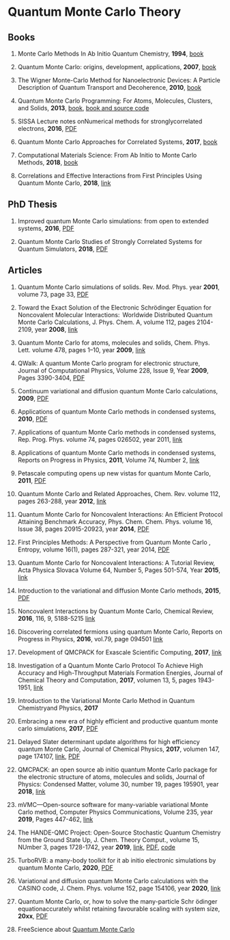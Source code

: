 # Quantum Monte Carlo Theory

## Books

1. Monte Carlo Methods In Ab Initio Quantum Chemistry, **1994**, [book](https://www.amazon.com/Methods-Quantum-Chemistry-Scientific-Lecture/dp/9810203225/ref=sr_1_1?dchild=1&keywords=Monte+Carlo+Methods+In+Ab+Initio+Quantum+Chemistry&qid=1588263518&s=books&sr=1-1)

1. Quantum Monte Carlo: origins, development, applications, **2007**, [book](https://www.amazon.com/Quantum-Monte-Carlo-Development-Applications/dp/0195310101/ref=sr_1_1?dchild=1&keywords=Quantum+Monte+Carlo%3A+origins%2C+development%2C+applications&qid=1588263306&s=books&sr=1-1)

1. The Wigner Monte-Carlo Method for Nanoelectronic Devices: A Particle Description of Quantum Transport and Decoherence, **2010**, [book](https://www.amazon.com/Wigner-Monte-Method-Nanoelectronic-Devices/dp/1848211503)

1. Quantum Monte Carlo Programming: For Atoms, Molecules, Clusters, and Solids, **2013**, [book](https://onlinelibrary.wiley.com/doi/book/10.1002/9783527676729), [book and source code](https://www.wiley.com/en-gb/Quantum+Monte+Carlo+Programming%3A+For+Atoms%2C+Molecules%2C+Clusters%2C+and+Solids-p-9783527408511)

1. SISSA Lecture notes onNumerical methods for stronglycorrelated electrons, **2016**, [PDF](https://people.sissa.it/~sorella/Simulazioni.pdf)

1. Quantum Monte Carlo Approaches for Correlated Systems, **2017**, [book](https://www.cambridge.org/core/books/quantum-monte-carlo-approaches-for-correlated-systems/EB88C86BD9553A0738BDAE400D0B2900#)

1. Computational Materials Science: From Ab Initio to Monte Carlo Methods, **2018**, [book](https://www.amazon.com/Computational-Materials-Science-Initio-Methods-ebook/dp/B07CCGJRXQ/ref=sr_1_fkmr0_1?dchild=1&keywords=Monte+Carlo+Methods+In+Ab+Initio+Quantum+Chemistry&qid=1588263518&s=books&sr=1-1-fkmr0)

1. Correlations and Effective Interactions from First Principles Using Quantum Monte Carlo, **2018**, [link](https://link.springer.com/referenceworkentry/10.1007%2F978-3-319-44677-6_10)





## PhD Thesis

1. Improved quantum Monte Carlo simulations: from open to extended systems, **2016**, [PDF](https://people.sissa.it/~sorella/TurboRVB_Manual/build/html/_static/02phd_thesis/dagrada.pdf)

1. Quantum Monte Carlo Studies of Strongly Correlated Systems for Quantum Simulators, **2018**, [PDF](https://www.google.pl/url?sa=t&rct=j&q=&esrc=s&source=web&cd=9&cad=rja&uact=8&ved=2ahUKEwiKy8axm6zpAhWiw4sKHVEEDHIQFjAIegQIChAB&url=https%3A%2F%2Felib.uni-stuttgart.de%2Fbitstream%2F11682%2F9955%2F1%2FDissertation_Humeniuk_Stephan.pdf&usg=AOvVaw1rXpmXrAz1jz1qTSSKW8mY)



## Articles

1. Quantum Monte Carlo simulations of solids. Rev. Mod. Phys. year **2001**, volume 73, page 33, [PDF](http://altair.physics.ncsu.edu/lubos/papers/revmodphysfinal.pdf)

1. Toward the Exact Solution of the Electronic Schrödinger Equation for Noncovalent Molecular Interactions:  Worldwide Distributed Quantum Monte Carlo Calculations, J. Phys. Chem. A, volume 112, pages 2104-2109, year **2008**, [link](https://pubs.acs.org/doi/10.1021/jp077592t)

1. Quantum Monte Carlo for atoms, molecules and solids, Chem. Phys. Lett. volume 478, pages 1–10, year **2009**, [link](https://www.sciencedirect.com/science/article/abs/pii/S0009261409008033?via%3Dihub)

1. QWalk: A quantum Monte Carlo program for electronic structure, Journal of Computational Physics, Volume 228, Issue 9, Year **2009**, Pages 3390-3404, [PDF](https://arxiv.org/pdf/0710.4361.pdf)

1. Continuum variational and diffusion quantum Monte Carlo calculations, **2009**, [PDF](https://casinoqmc.net/papers/qmc_review.pdf)

1. Applications of quantum Monte Carlo methods in condensed systems, **2010**, [PDF](https://arxiv.org/pdf/1010.4992.pdf)

1. Applications of quantum Monte Carlo methods in condensed systems, Rep. Prog. Phys. volume 74, pages 026502, year 2011, [link](https://iopscience.iop.org/article/10.1088/0034-4885/74/2/026502) 

1. Applications of quantum Monte Carlo methods in condensed systems, Reports on Progress in Physics, **2011**, Volume 74, Number 2, [link](https://iopscience.iop.org/article/10.1088/0034-4885/74/2/026502)


1. Petascale computing opens up new vistas for quantum Monte Carlo, **2011**, [PDF](https://casinoqmc.net/papers/petascale_psik.pdf)

1. Quantum Monte Carlo and Related Approaches, Chem. Rev. volume 112, pages 263-288, year **2012**, [link](https://pubs.acs.org/doi/10.1021/cr2001564)

1. Quantum Monte Carlo for Noncovalent Interactions: An Efficient Protocol Attaining Benchmark Accuracy, Phys. Chem. Chem. Phys. volume 16, Issue 38, pages 20915-20923, year **2014**, [PDF](https://arxiv.org/pdf/1403.0604.pdf)

1. First Principles Methods: A Perspective from Quantum Monte Carlo , Entropy, volume 16(1), pages 287-321, year 2014, [PDF](https://www.mdpi.com/1099-4300/16/1/287/htm)

1. Quantum Monte Carlo for Noncovalent Interactions: A Tutorial Review, Acta Physica Slovaca Volume 64, Number 5, Pages 501-574, Year **2015**, [link](https://www.researchgate.net/publication/283051612_Quantum_Monte_Carlo_for_Noncovalent_Interactions_A_Tutorial_Review)

1. Introduction to the variational and diffusion Monte Carlo methods, **2015**, [PDF](https://arxiv.org/pdf/1508.02989.pdf)

1. Noncovalent Interactions by Quantum Monte Carlo, Chemical Review, **2016**, 116, 9, 5188-5215 [link](https://pubs.acs.org/doi/pdf/10.1021/acs.chemrev.5b00577)

1. Discovering correlated fermions using quantum Monte Carlo, Reports on Progress in Physics, **2016**, vol.79, page 094501 [link](https://iopscience.iop.org/article/10.1088/0034-4885/79/9/094501)

1. Development of QMCPACK for Exascale Scientific Computing, **2017**, [link](https://www.taylorfrancis.com/books/e/9781315277400/chapters/10.1201/b21930-21)

1. Investigation of a Quantum Monte Carlo Protocol To Achieve High Accuracy and High-Throughput Materials Formation Energies, Journal of Chemical Theory and Computation, **2017**, volumen 13, 5, pages 1943-1951, [link](https://pubs.acs.org/doi/10.1021/acs.jctc.6b01179)

1. Introduction to the Variational Monte Carlo Method in Quantum Chemistryand Physics, **2017**

1. Embracing a new era of highly efficient and productive quantum monte carlo simulations, **2017**, [PDF](https://arxiv.org/pdf/1708.02645.pdf)

1. Delayed Slater determinant update algorithms for high efficiency quantum Monte Carlo, Journal of Chemical Physics, **2017**, volumen 147, page 174107, [link](https://aip.scitation.org/doi/full/10.1063/1.4998616), [PDF](https://arxiv.org/pdf/1708.00744.pdf)

1. QMCPACK: an open source ab initio quantum Monte Carlo package for the electronic structure of atoms, molecules and solids, Journal of Physics: Condensed Matter, volume 30, number 19, pages 195901, year **2018**, [link](https://iopscience.iop.org/article/10.1088/1361-648X/aab9c3/meta)

1. mVMC—Open-source software for many-variable variational Monte Carlo method, Computer Physics Communications, Volume 235, year **2019**, Pages 447-462, [link](https://www.sciencedirect.com/science/article/pii/S0010465518303102)

1. The HANDE-QMC Project: Open-Source Stochastic Quantum Chemistry from the Ground State Up, J. Chem. Theory Comput., volume 15, NUmber 3, pages 1728-1742, year **2019**, [link](https://pubs.acs.org/doi/10.1021/acs.jctc.8b01217), [PDF](https://arxiv.org/pdf/1811.11679.pdf), [code](https://github.com/hande-qmc/hande)

1. TurboRVB: a many-body toolkit for it ab initio electronic simulations by quantum Monte Carlo, **2020**, [PDF](https://arxiv.org/pdf/2002.07401.pdf)

1. Variational and diffusion quantum Monte Carlo calculations with the CASINO code, J. Chem. Phys. volume 152, page 154106, year **2020**, [link](https://aip.scitation.org/doi/10.1063/1.5144288)

1. Quantum Monte Carlo, or, how to solve the many-particle Schr ̈odinger equationaccurately whilst retaining favourable scaling with system size, **20xx**, [PDF](http://if.pw.edu.pl/~zberecki/KMS/towler_review.pdf)

1. FreeScience about [Quantum Monte Carlo](http://freescience.info/Physics.php?id=35)




